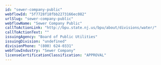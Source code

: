 ```yaml
---
id: "sewer-company-public"
webflowId: "5f7728f18fbb2273166ec082"
urlSlug: "sewer-company-public"
webflowName: "Sewer Company Public"
callToActionLink: "http://bpu.state.nj.us/bpu/about/divisions/water/"
callToActionText: ""
issuingAgency: "Board of Public Utilities"
issuingDivision: "undefined"
divisionPhone: "(800) 624-0331"
webflowIndustry: "Sewer Company"
licenseCertificationClassification: "APPROVAL"
---
```

